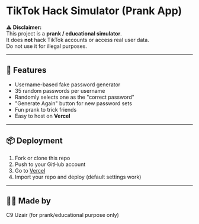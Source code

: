 # TikTok Hack Simulator (Prank App)

⚠️ **Disclaimer:**  
This project is a **prank / educational simulator**.  
It does **not** hack TikTok accounts or access real user data.  
Do not use it for illegal purposes.

---

## 🚀 Features
- Username-based fake password generator
- 35 random passwords per username
- Randomly selects one as the "correct password"
- "Generate Again" button for new password sets
- Fun prank to trick friends
- Easy to host on **Vercel**

---

## 📦 Deployment
1. Fork or clone this repo  
2. Push to your GitHub account  
3. Go to [Vercel](https://vercel.com)  
4. Import your repo and deploy (default settings work)  

---

## 👨‍💻 Made by
C9 Uzair (for prank/educational purpose only)
